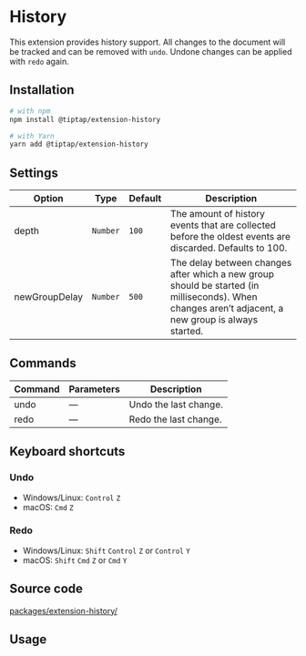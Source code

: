 # History
This extension provides history support. All changes to the document will be tracked and can be removed with `undo`. Undone changes can be applied with `redo` again.

## Installation
```bash
# with npm
npm install @tiptap/extension-history

# with Yarn
yarn add @tiptap/extension-history
```

## Settings
| Option        | Type     | Default | Description                                                                                                                                         |
| ------------- | -------- | ------- | --------------------------------------------------------------------------------------------------------------------------------------------------- |
| depth         | `Number` | `100`   | The amount of history events that are collected before the oldest events are discarded. Defaults to 100.                                            |
| newGroupDelay | `Number` | `500`   | The delay between changes after which a new group should be started (in milliseconds). When changes aren’t adjacent, a new group is always started. |

## Commands
| Command | Parameters | Description           |
| ------- | ---------- | --------------------- |
| undo    | —          | Undo the last change. |
| redo    | —          | Redo the last change. |

## Keyboard shortcuts
### Undo
* Windows/Linux: `Control`&nbsp;`Z`
* macOS: `Cmd`&nbsp;`Z`

### Redo
* Windows/Linux: `Shift`&nbsp;`Control`&nbsp;`Z` or `Control`&nbsp;`Y`
* macOS: `Shift`&nbsp;`Cmd`&nbsp;`Z` or `Cmd`&nbsp;`Y`

## Source code
[packages/extension-history/](https://github.com/ueberdosis/tiptap-next/blob/main/packages/extension-history/)

## Usage
<demo name="Extensions/History" highlight="3-8,20,39" />
